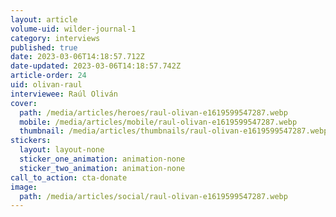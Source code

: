 ```yaml
---
layout: article
volume-uid: wilder-journal-1
category: interviews
published: true
date: 2023-03-06T14:18:57.712Z
date-updated: 2023-03-06T14:18:57.742Z
article-order: 24
uid: olivan-raul
interviewee: Raúl Oliván
cover:
  path: /media/articles/heroes/raul-olivan-e1619599547287.webp
  mobile: /media/articles/mobile/raul-olivan-e1619599547287.webp
  thumbnail: /media/articles/thumbnails/raul-olivan-e1619599547287.webp
stickers:
  layout: layout-none
  sticker_one_animation: animation-none
  sticker_two_animation: animation-none
call_to_action: cta-donate
image:
  path: /media/articles/social/raul-olivan-e1619599547287.webp
---
```

